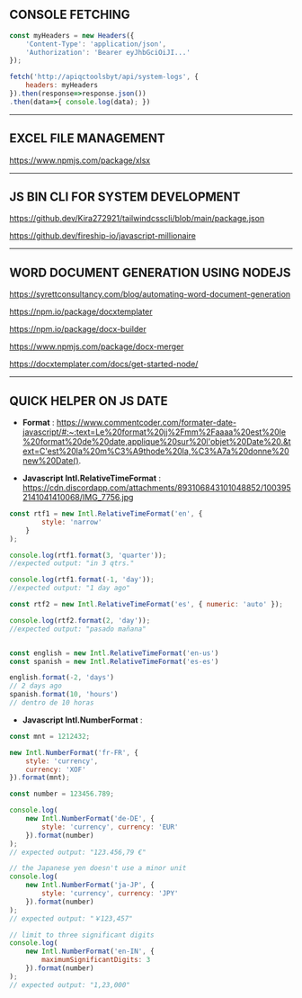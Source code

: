 ## **CONSOLE FETCHING**
```js
const myHeaders = new Headers({
    'Content-Type': 'application/json',
    'Authorization': 'Bearer eyJhbGciOiJI...'
});

fetch('http://apiqctoolsbyt/api/system-logs', {
    headers: myHeaders
}).then(response=>response.json())
.then(data=>{ console.log(data); })

```

___

## EXCEL FILE MANAGEMENT

https://www.npmjs.com/package/xlsx

___

## **JS BIN CLI FOR SYSTEM DEVELOPMENT**

https://github.dev/Kira272921/tailwindcsscli/blob/main/package.json

https://github.dev/fireship-io/javascript-millionaire

___
## **WORD DOCUMENT GENERATION USING NODEJS**

https://syrettconsultancy.com/blog/automating-word-document-generation

https://npm.io/package/docxtemplater

https://npm.io/package/docx-builder

https://www.npmjs.com/package/docx-merger

https://docxtemplater.com/docs/get-started-node/

___

## **QUICK HELPER ON JS DATE**
- **Format** : 
https://www.commentcoder.com/formater-date-javascript/#:~:text=Le%20format%20jj%2Fmm%2Faaaa%20est%20le%20format%20de%20date,applique%20sur%20l'objet%20Date%20.&text=C'est%20la%20m%C3%A9thode%20la,%C3%A7a%20donne%20new%20Date().

- **Javascript Intl.RelativeTimeFormat** :
https://cdn.discordapp.com/attachments/893106843101048852/1003952141041410068/IMG_7756.jpg
```js
const rtf1 = new Intl.RelativeTimeFormat('en', { 
		style: 'narrow' 
	}
);

console.log(rtf1.format(3, 'quarter'));
//expected output: "in 3 qtrs."

console.log(rtf1.format(-1, 'day'));
//expected output: "1 day ago"

const rtf2 = new Intl.RelativeTimeFormat('es', { numeric: 'auto' });

console.log(rtf2.format(2, 'day'));
//expected output: "pasado mañana"


const english = new Intl.RelativeTimeFormat('en-us')
const spanish = new Intl.RelativeTimeFormat('es-es')

english.format(-2, 'days')
// 2 days ago
spanish.format(10, 'hours')
// dentro de 10 horas
```


- **Javascript Intl.NumberFormat** :
```js
const mnt = 1212432;

new Intl.NumberFormat('fr-FR', {
    style: 'currency',
    currency: 'XOF'
}).format(mnt);

const number = 123456.789;

console.log(
	new Intl.NumberFormat('de-DE', { 
		style: 'currency', currency: 'EUR' 
	}).format(number)
);
// expected output: "123.456,79 €"

// the Japanese yen doesn't use a minor unit
console.log(
	new Intl.NumberFormat('ja-JP', { 
		style: 'currency', currency: 'JPY' 
	}).format(number)
);
// expected output: "￥123,457"

// limit to three significant digits
console.log(
	new Intl.NumberFormat('en-IN', { 
		maximumSignificantDigits: 3 
	}).format(number)
);
// expected output: "1,23,000"
```

